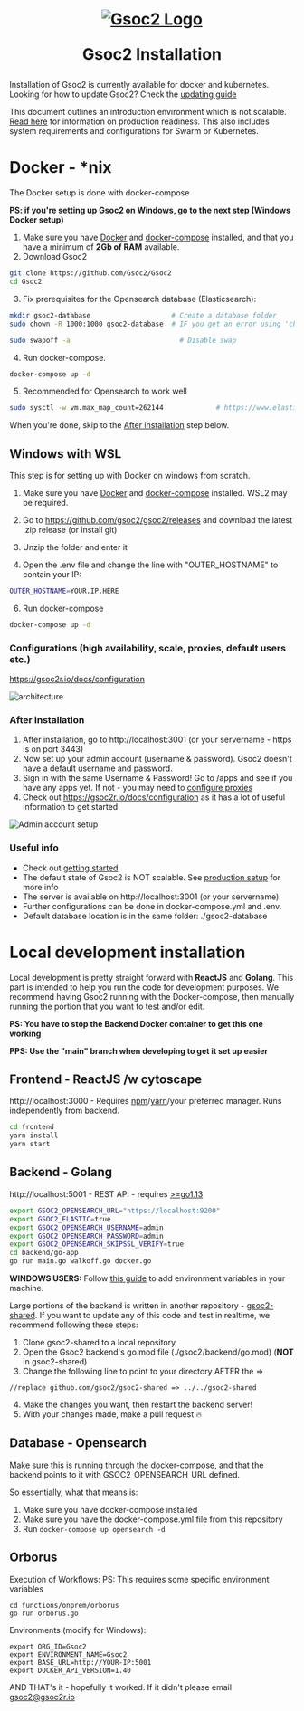 <h1 align="center">

[![Gsoc2 Logo](https://github.com/Gsoc2/Gsoc2/blob/main/frontend/public/images/Gsoc2_logo_new.png)](https://gsoc2r.io)

Gsoc2 Installation

</h1>

Installation of Gsoc2 is currently available for docker and kubernetes. Looking for how to update Gsoc2? Check the [updating guide](https://gsoc2r.io/docs/configuration#updating_gsoc2)

This document outlines an introduction environment which is not scalable. [Read here](https://gsoc2r.io/docs/configuration#production_readiness) for information on production readiness. This also includes system requirements and configurations for Swarm or Kubernetes. 

# Docker - *nix
The Docker setup is done with docker-compose 

**PS: if you're setting up Gsoc2 on Windows, go to the next step (Windows Docker setup)**

1. Make sure you have [Docker](https://docs.docker.com/get-docker/) and [docker-compose](https://docs.docker.com/compose/install/) installed, and that you have a minimum of **2Gb of RAM** available.
2. Download Gsoc2
```bash
git clone https://github.com/Gsoc2/Gsoc2
cd Gsoc2
```

3. Fix prerequisites for the Opensearch database (Elasticsearch): 
```bash
mkdir gsoc2-database                    # Create a database folder
sudo chown -R 1000:1000 gsoc2-database  # IF you get an error using 'chown', add the user first with 'sudo useradd opensearch'

sudo swapoff -a                           # Disable swap
```

4. Run docker-compose.
```bash
docker-compose up -d
```

5. Recommended for Opensearch to work well
```bash
sudo sysctl -w vm.max_map_count=262144             # https://www.elastic.co/guide/en/elasticsearch/reference/current/vm-max-map-count.html
```

When you're done, skip to the [After installation](#after-installation) step below.

## Windows with WSL  
This step is for setting up with Docker on windows from scratch.

1. Make sure you have [Docker](https://docs.docker.com/docker-for-windows/install/) and [docker-compose](https://docs.docker.com/compose/install/) installed. WSL2 may be required.

2. Go to https://github.com/gsoc2/gsoc2/releases and download the latest .zip release (or install git)

3. Unzip the folder and enter it

4. Open the .env file and change the line with "OUTER_HOSTNAME" to contain your IP:

```bash
OUTER_HOSTNAME=YOUR.IP.HERE
```

6. Run docker-compose
```bash
docker-compose up -d
```

### Configurations (high availability, scale, proxies, default users etc.)
https://gsoc2r.io/docs/configuration

![architecture](https://github.com/gsoc2/Gsoc2/raw/main/frontend/src/assets/img/gsoc2_architecture.png)

### After installation 
1. After installation, go to http://localhost:3001 (or your servername - https is on port 3443)
2. Now set up your admin account (username & password). Gsoc2 doesn't have a default username and password. 
3. Sign in with the same Username & Password! Go to /apps and see if you have any apps yet. If not - you may need to [configure proxies](https://gsoc2r.io/docs/configuration#production_readiness)
4. Check out https://gsoc2r.io/docs/configuration as it has a lot of useful information to get started

![Admin account setup](https://github.com/Gsoc2/Gsoc2/blob/main/frontend/src/assets/img/gsoc2_adminaccount.png?raw=true)

### Useful info
* Check out [getting started](https://gsoc2r.io/docs/getting_started)
* The default state of Gsoc2 is NOT scalable. See [production setup](https://gsoc2r.io/docs/configuration#production_readiness) for more info
* The server is available on http://localhost:3001 (or your servername)
* Further configurations can be done in docker-compose.yml and .env.
* Default database location is in the same folder: ./gsoc2-database

# Local development installation

Local development is pretty straight forward with **ReactJS** and **Golang**. This part is intended to help you run the code for development purposes. We recommend having Gsoc2 running with the Docker-compose, then manually running the portion that you want to test and/or edit.

**PS: You have to stop the Backend Docker container to get this one working**

**PPS: Use the "main" branch when developing to get it set up easier**

## Frontend - ReactJS /w cytoscape
http://localhost:3000 - Requires [npm](https://nodejs.org/en/download/)/[yarn](https://yarnpkg.com/lang/en/docs/install/#debian-stable)/your preferred manager. Runs independently from backend.
```bash
cd frontend
yarn install
yarn start
```

## Backend - Golang
http://localhost:5001 - REST API - requires [>=go1.13](https://golang.org/dl/)
```bash
export GSOC2_OPENSEARCH_URL="https://localhost:9200"
export GSOC2_ELASTIC=true
export GSOC2_OPENSEARCH_USERNAME=admin
export GSOC2_OPENSEARCH_PASSWORD=admin
export GSOC2_OPENSEARCH_SKIPSSL_VERIFY=true
cd backend/go-app
go run main.go walkoff.go docker.go
```
**WINDOWS USERS:** Follow [this guide](https://www.wikihow.com/Create-an-Environment-Variable-in-Windows-10) to add environment variables in your machine.

Large portions of the backend is written in another repository - [gsoc2-shared](https://github.com/gsoc2/gsoc2-shared). If you want to update any of this code and test in realtime, we recommend following these steps:
1. Clone gsoc2-shared to a local repository
2. Open the Gsoc2 backend's go.mod file (./gsoc2/backend/go.mod)  (**NOT** in gsoc2-shared)
3. Change the following line to point to your directory AFTER the =>
```
//replace github.com/gsoc2/gsoc2-shared => ../../gsoc2-shared
```
4. Make the changes you want, then restart the backend server!
5. With your changes made, make a pull request :fire:

## Database - Opensearch 
Make sure this is running through the docker-compose, and that the backend points to it with GSOC2_OPENSEARCH_URL defined.

So essentially, what that means is:
1. Make sure you have docker-compose installed
2. Make sure you have the docker-compose.yml file from this repository
3. Run `docker-compose up opensearch -d`

## Orborus
Execution of Workflows:
PS: This requires some specific environment variables
```
cd functions/onprem/orborus
go run orborus.go
```

Environments (modify for Windows):
```
export ORG_ID=Gsoc2
export ENVIRONMENT_NAME=Gsoc2
export BASE_URL=http://YOUR-IP:5001
export DOCKER_API_VERSION=1.40
```

AND THAT's it - hopefully it worked. If it didn't please email [gsoc2@gsoc2r.io](mailto:gsoc2@gsoc2r.io)
